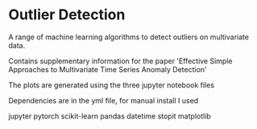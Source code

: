 # Outlier Detection

A range of machine learning algorithms to detect outliers on multivariate data.

Contains supplementary information for the paper 'Effective Simple Approaches to Multivariate Time Series Anomaly Detection'

The plots are generated using the three jupyter notebook files 

Dependencies are in the yml file, for manual install I used

jupyter
pytorch
scikit-learn
pandas
datetime
stopit
matplotlib

